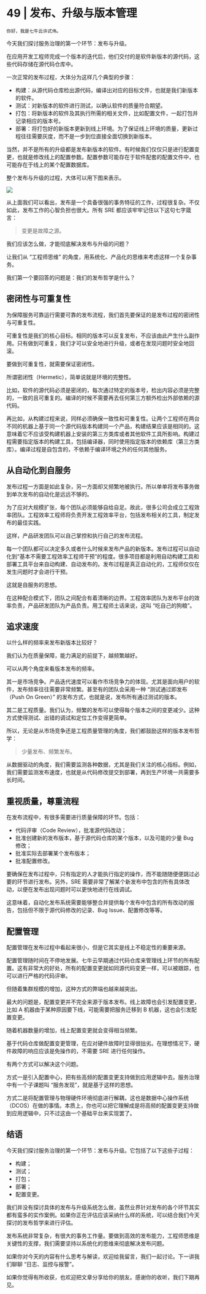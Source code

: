 # 49 | 发布、升级与版本管理

    你好，我是七牛云许式伟。

今天我们探讨服务治理的第一个环节：发布与升级。

在应用开发工程师完成一个版本的迭代后，他们交付的是软件新版本的源代码，这些代码存储在源代码仓库中。

一次正常的发布过程，大体分为这样几个典型的步骤：

*   构建：从源代码仓库检出源代码，编译出对应的目标文件，也就是我们新版本的软件。
*   测试：对新版本的软件进行测试，以确认软件的质量符合期望。
*   打包：将新版本的软件及其执行所需的相关文件，比如配置文件，一起打包并记录相应的版本号。
*   部署：将打包好的新版本更新到线上环境。为了保证线上环境的质量，更新过程往往需要灰度，而不是一步到位直接全面切换到新版本。

当然，并不是所有的升级都是发布新版本的软件。有时候我们仅仅只是进行配置变更，也就是修改线上的配置参数。配置参数可能存在于软件配套的配置文件中，也可能存在于线上的某个配置数据库。

整个发布与升级的过程，大体可以用下图来表示。

![](https://static001.geekbang.org/resource/image/05/2e/05763faab10855d55880de570475e52e.png)

从上面我们可以看出，发布是一个具备很强的事务特征的工作，过程很复杂。不仅如此，发布工作的心智负担也很大。所有 SRE 都应该牢牢记住以下这句七字箴言：

> 变更是故障之源。

我们应该怎么做，才能彻底解决发布与升级的问题？

让我们从 “工程师思维” 的角度，用系统化、产品化的思维来考虑这样一个复杂事务。

我们第一个要回答的问题是：我们的发布哲学是什么？

## 密闭性与可重复性

为保障服务可靠运行需要可靠的发布流程，我们首先要保证的是发布过程的密闭性与可重复性。

可重复性是我们的核心目标。相同的版本可以反复发布，不应该由此产生什么副作用。只有做到可重复，我们才可以安全地进行升级，或者在发现问题时安全地回滚。

要做到可重复性，就需要保证密闭性。

所谓密闭性（Hermetic），简单说就是环境的完整性。

比如，软件的源代码必须是密闭的，每次通过特定的版本号，检出内容必须是完整的，一致的且可重复的。编译的时候不需要再去任何第三方额外检出外部依赖的源代码。

再比如，从构建过程来说，同样必须确保一致性和可重复性。让两个工程师在两台不同的机器上基于同一个源代码版本构建同一个产品，构建结果应该是相同的。这意味着它不应该受构建机器上安装的第三方类库或者其他软件工具所影响。构建过程需要指定版本的构建工具，包括编译器，同时使用指定版本的依赖库（第三方类库）。编译过程是自包含的，不依赖于编译环境之外的任何其他服务。

## 从自动化到自服务

发布过程一方面是如此复杂，另一方面却又频繁地被执行。所以单单将发布事务做到单次发布的自动化是远远不够的。

为了应对大规模扩张，每个团队必须能够自给自足。故此，很多公司会成立工程效率团队。工程效率工程师将负责开发工程效率平台，包括发布相关的工具，制定发布的最佳实践。

这样，产品研发团队可以自己掌控和执行自己的发布流程。

每一个团队都可以决定多久或者什么时候来发布产品的新版本。发布过程可以自动化到“基本不需要工程效率工程师干预”的程度。很多项目都是利用自动构建工具和部署工具平台来自动构建、自动发布的。发布过程是真正自动化的，工程师仅仅在发生问题时才会进行干预。

这就是自服务的思想。

在这种配合模式下，团队之间配合有着清晰的边界。工程效率团队为发布平台的效率负责，产品研发团队为产品负责。用工程师土话来说，这叫 “吃自己的狗粮”。

## 追求速度

以什么样的频率来发布新版本比较好？

我们认为在质量保障，能力满足的前提下，越频繁越好。

可以从两个角度来看版本发布的频率。

其一是市场竞争。产品迭代速度可以看作市场竞争力的体现。尤其是面向用户的软件，发布频率往往需要非常频繁。甚至有的团队会采用一种 “测试通过即发布（Push On Green）” 的发布方式，也就是说，发布所有通过测试的版本。

其二是工程质量。我们认为，频繁的发布可以使得每个版本之间的变更减少。这种方式使得测试、出错的调试和定位工作变得更简单。

所以，无论是从市场竞争还是工程质量管理的角度，我们都鼓励这样的版本发布哲学：

> 少量发布、频繁发布。

从数据驱动的角度，我们需要监测各种数据，尤其是我们关注的核心指标。例如，我们需要监测发布速度，也就是从代码修改提交到部署，再到生产环境一共需要多长时间。

## 重视质量，尊重流程

在发布流程中，有很多需要进行质量保障的环节。包括：

*   代码评审（Code Review），批准源代码改动；
*   批准创建新的发布版本，基于源代码仓库的某个版本，以及可能的少量 Bug 修改；
*   批准实际去部署某个发布版本；
*   批准配置修改。

要确保在发布过程中，只有指定的人才能执行指定的操作，而不能随随便便跳过必要的环节进行发布。另外，SRE 需要非常了解某个新发布中包含的所有具体改动，以便在发布出现问题时可以更快地进行在线调试。

这意味着，自动化发布系统需要能够整合并提供每个发布中包含的所有改动的报告，包括但不限于源代码修改的记录、Bug Issue、配置修改等等。

## 配置管理

配置管理在发布过程中看起来很小，但是它其实是线上不稳定性的重要来源。

配置管理随时间在不停地发展。七牛云早期通过代码仓库来管理线上环节的所有配置。这有非常大的好处，所有的配置变更就如同源代码变更一样，可以被跟踪，也可以进行严格的代码评审。

但随着集群规模的增加，这种方式的弊端也越来越突出。

最大的问题是，配置变更并不完全来源于版本发布。线上故障也会引发配置变更，比如 A 机器由于某种原因要下线，可能需要把服务迁移到 B 机器，这也会引发配置变更。

随着机器数量的增加，线上配置变更就会变得相当频繁。

基于代码仓库做配置变更管理，在应对硬件故障时显得很拙劣。在理想情况下，硬件故障的响应应该是免操作的，不需要 SRE 进行任何操作。

有两个方式可以解决这个问题。

方式一是引入配置中心，把有些高频的配置变更支持做到应用逻辑中去。服务治理中有一个子课题叫 “服务发现”，就是基于这样的思想。

方式二是将配置管理与物理硬件环境彻底进行解耦，这也是数据中心操作系统（DCOS）在做的事情。本质上，你也可以把它理解成是将高频的配置变更支持做到应用逻辑中，只不过这由一个基础平台来实现罢了。

## 结语

今天我们探讨服务治理的第一个环节：发布与升级。它包括了以下这些子过程：

*   构建；
*   测试；
*   打包；
*   部署；
*   配置变更。

我们并没有探讨具体的发布与升级系统怎么做，虽然业界针对发布的各个环节其实都有蛮多的实作案例。如果你正在评估应该采纳什么样的系统，可以结合我们今天探讨的发布哲学来进行评估。

发布系统非常复杂，有很大的事务工作量。要做到高效的发布能力，工程师思维是关键性的支撑，我们需要坚持以系统化的思维来彻底解决发布问题。

如果你对今天的内容有什么思考与解读，欢迎给我留言，我们一起讨论。下一讲我们聊聊 “日志、监控与报警”。

如果你觉得有所收获，也欢迎把文章分享给你的朋友。感谢你的收听，我们下期再见。
    